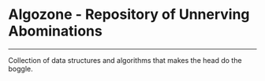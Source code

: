# Algozone - Repository of Unnerving Abominations

----

Collection of data structures and algorithms that makes the head do the boggle.
